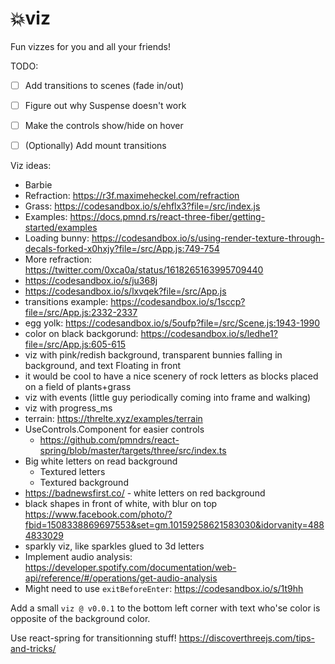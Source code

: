 # 💥viz

Fun vizzes for you and all your friends!

TODO:
- [ ] Add transitions to scenes (fade in/out)
- [ ] Figure out why Suspense doesn't work
- [ ] Make the controls show/hide on hover
- [ ] (Optionally) Add mount transitions


Viz ideas:
- Barbie
- Refraction: https://r3f.maximeheckel.com/refraction
- Grass: https://codesandbox.io/s/ehflx3?file=/src/index.js
- Examples: https://docs.pmnd.rs/react-three-fiber/getting-started/examples
- Loading bunny: https://codesandbox.io/s/using-render-texture-through-decals-forked-x0hxjy?file=/src/App.js:749-754
- More refraction: https://twitter.com/0xca0a/status/1618265163995709440
- https://codesandbox.io/s/ju368j
- https://codesandbox.io/s/lxvqek?file=/src/App.js
- transitions example: https://codesandbox.io/s/1sccp?file=/src/App.js:2332-2337
- egg yolk: https://codesandbox.io/s/5oufp?file=/src/Scene.js:1943-1990
- color on black backgorund: https://codesandbox.io/s/ledhe1?file=/src/App.js:605-615
- viz with pink/redish background, transparent bunnies falling in background, and text Floating in front
- it would be cool to have a nice scenery of rock letters as blocks placed on a field of plants+grass
- viz with events (little guy periodically coming into frame and walking)
- viz with progress_ms
- terrain: https://threlte.xyz/examples/terrain
- UseControls.Component for easier controls
  - https://github.com/pmndrs/react-spring/blob/master/targets/three/src/index.ts
- Big white letters on read background
  - Textured letters
  - Textured background
- https://badnewsfirst.co/ - white letters on red background
- black shapes in front of white, with blur on top https://www.facebook.com/photo/?fbid=1508338869697553&set=gm.10159258621583030&idorvanity=4884833029
- sparkly viz, like sparkles glued to 3d letters
- Implement audio analysis: https://developer.spotify.com/documentation/web-api/reference/#/operations/get-audio-analysis
- Might need to use `exitBeforeEnter`: https://codesandbox.io/s/1t9hh

Add a small `viz @ v0.0.1` to the bottom left corner with text who'se color is opposite of the background color.


Use react-spring for transitionning stuff!
https://discoverthreejs.com/tips-and-tricks/

